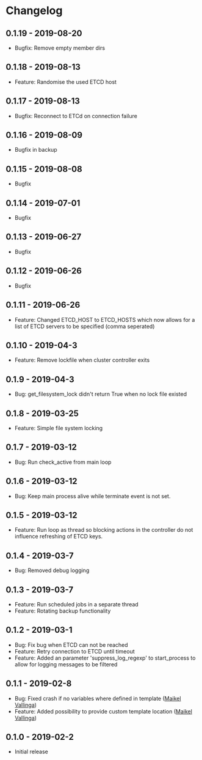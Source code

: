 # Changelog

## 0.1.19 - 2019-08-20

* Bugfix: Remove empty member dirs

## 0.1.18 - 2019-08-13

* Feature: Randomise the used ETCD host

## 0.1.17 - 2019-08-13

* Bugfix: Reconnect to ETCd on connection failure

## 0.1.16 - 2019-08-09

* Bugfix in backup

## 0.1.15 - 2019-08-08

* Bugfix

## 0.1.14 - 2019-07-01

* Bugfix

## 0.1.13 - 2019-06-27

* Bugfix

## 0.1.12 - 2019-06-26

* Bugfix

## 0.1.11 - 2019-06-26

* Feature: Changed ETCD_HOST to ETCD_HOSTS which now allows for a list of ETCD servers to be specified (comma seperated)

## 0.1.10 - 2019-04-3

* Feature: Remove lockfile when cluster controller exits

## 0.1.9 - 2019-04-3

* Bug: get_filesystem_lock didn't return True when no lock file existed 

## 0.1.8 - 2019-03-25

* Feature: Simple file system locking

## 0.1.7 - 2019-03-12

* Bug: Run check_active from main loop

## 0.1.6 - 2019-03-12

* Bug: Keep main process alive while terminate event is not set.

## 0.1.5 - 2019-03-12

* Feature: Run loop as thread so blocking actions in the controller do not influence refreshing of ETCD keys.

## 0.1.4 - 2019-03-7

* Bug: Removed debug logging

## 0.1.3 - 2019-03-7

* Feature: Run scheduled jobs in a separate thread
* Feature: Rotating backup functionality

## 0.1.2 - 2019-03-1

* Bug: Fix bug when ETCD can not be reached
* Feature: Retry connection to ETCD until timeout
* Feature: Added an parameter 'suppress_log_regexp' to start_process to allow for logging messages to be filtered

## 0.1.1 - 2019-02-8

* Bug: Fixed crash if no variables where defined in template ([Maikel Vallinga])
* Feature: Added possibility to provide custom template location ([Maikel Vallinga])

## 0.1.0 - 2019-02-2

* Initial release



[Maikel Vallinga]: https://github.com/maikelvallinga
